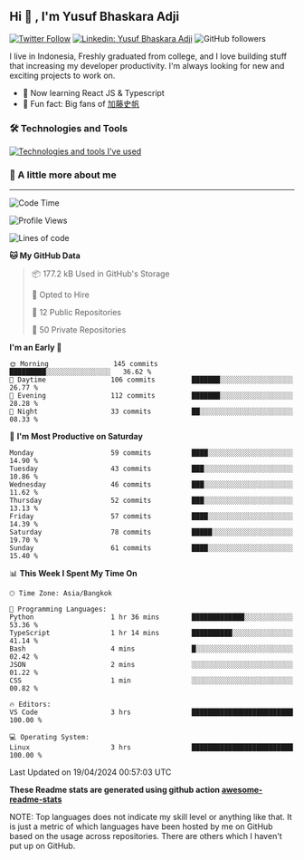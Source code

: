 ## Hi 👋 ,  I'm Yusuf Bhaskara Adji

[![Twitter Follow](https://img.shields.io/twitter/follow/frelein_asli?label=Follow)](https://twitter.com/intent/follow?screen_name=frelein_asli)
[![Linkedin: Yusuf Bhaskara Adji](https://img.shields.io/badge/-yusufadji-blue?style=flat-square&logo=Linkedin&logoColor=white&link=https://www.linkedin.com/in/yusuf-bhaskara-adji/)](https://www.linkedin.com/in/yusuf-bhaskara-adji/)
![GitHub followers](https://img.shields.io/github/followers/yusufadji?label=Follow&style=social)


I live in Indonesia, Freshly graduated from college, and I love building stuff that increasing my developer productivity. I'm always looking for new and exciting projects to work on.

- 🌱 Now learning React JS & Typescript
- 🐻 Fun fact: Big fans of [加藤史帆](https://www.instagram.com/katoshi.official/)

### 🛠️ Technologies and Tools
[![Technologies and tools I've used](https://skillicons.dev/icons?i=html,css,js,ts,php,python,kotlin,tailwind,bootstrap,next,express,sequelize,mysql,firebase,vercel,vscode,androidstudio,bash,git,postman,figma,docker,linux&perline=12)](#)

### 🐣 A little more about me
---

<!--START_SECTION:waka-->
![Code Time](http://img.shields.io/badge/Code%20Time-963%20hrs%2057%20mins-blue)

![Profile Views](http://img.shields.io/badge/Profile%20Views-2-blue)

![Lines of code](https://img.shields.io/badge/From%20Hello%20World%20I%27ve%20Written-65.1%20thousand%20lines%20of%20code-blue)

**🐱 My GitHub Data** 

> 📦 177.2 kB Used in GitHub's Storage 
 > 
> 💼 Opted to Hire
 > 
> 📜 12 Public Repositories 
 > 
> 🔑 50 Private Repositories 
 > 
**I'm an Early 🐤** 

```text
🌞 Morning                145 commits         █████████░░░░░░░░░░░░░░░░   36.62 % 
🌆 Daytime                106 commits         ███████░░░░░░░░░░░░░░░░░░   26.77 % 
🌃 Evening                112 commits         ███████░░░░░░░░░░░░░░░░░░   28.28 % 
🌙 Night                  33 commits          ██░░░░░░░░░░░░░░░░░░░░░░░   08.33 % 
```
📅 **I'm Most Productive on Saturday** 

```text
Monday                   59 commits          ████░░░░░░░░░░░░░░░░░░░░░   14.90 % 
Tuesday                  43 commits          ███░░░░░░░░░░░░░░░░░░░░░░   10.86 % 
Wednesday                46 commits          ███░░░░░░░░░░░░░░░░░░░░░░   11.62 % 
Thursday                 52 commits          ███░░░░░░░░░░░░░░░░░░░░░░   13.13 % 
Friday                   57 commits          ████░░░░░░░░░░░░░░░░░░░░░   14.39 % 
Saturday                 78 commits          █████░░░░░░░░░░░░░░░░░░░░   19.70 % 
Sunday                   61 commits          ████░░░░░░░░░░░░░░░░░░░░░   15.40 % 
```


📊 **This Week I Spent My Time On** 

```text
🕑︎ Time Zone: Asia/Bangkok

💬 Programming Languages: 
Python                   1 hr 36 mins        █████████████░░░░░░░░░░░░   53.36 % 
TypeScript               1 hr 14 mins        ██████████░░░░░░░░░░░░░░░   41.14 % 
Bash                     4 mins              █░░░░░░░░░░░░░░░░░░░░░░░░   02.42 % 
JSON                     2 mins              ░░░░░░░░░░░░░░░░░░░░░░░░░   01.22 % 
CSS                      1 min               ░░░░░░░░░░░░░░░░░░░░░░░░░   00.82 % 

🔥 Editors: 
VS Code                  3 hrs               █████████████████████████   100.00 % 

💻 Operating System: 
Linux                    3 hrs               █████████████████████████   100.00 % 
```


 Last Updated on 19/04/2024 00:57:03 UTC
<!--END_SECTION:waka-->

**These Readme stats are generated using github action [awesome-readme-stats](https://github.com/anmol098/waka-readme-stats)**

NOTE: Top languages does not indicate my skill level or anything like that. It is just a metric of which languages have been hosted by me on GitHub based on the usage across repositories. There are others which I haven't put up on GitHub.